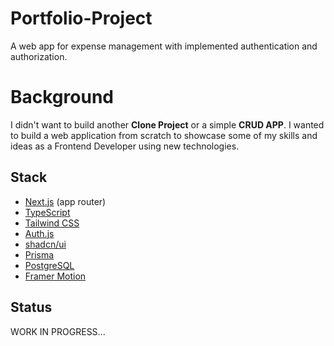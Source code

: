 # Portfolio-Project
A web app for expense management with implemented authentication and authorization.

# Background
I didn't want to build another __Clone Project__ or a simple __CRUD APP__.
I wanted to build a web application from scratch to showcase some of my skills and ideas as a Frontend Developer using new technologies. 

## Stack
* [Next.js](https://nextjs.org/) (app router)
* [TypeScript](https://www.typescriptlang.org/)
* [Tailwind CSS](https://tailwindcss.com/)
* [Auth.js](https://authjs.dev/?_gl=1*1w56pfq*_gcl_au*MTI3NTYyNjgxMS4xNzA4OTYwNjM1)
* [shadcn/ui](https://ui.shadcn.com/)
* [Prisma](https://www.prisma.io/)
* [PostgreSQL](https://www.postgresql.org/)
* [Framer Motion](https://www.framer.com/motion/)


## Status
WORK IN PROGRESS...
